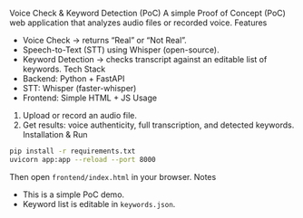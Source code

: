 Voice Check & Keyword Detection (PoC)
A simple Proof of Concept (PoC) web application that analyzes audio files or recorded voice.
Features
- Voice Check → returns “Real” or “Not Real”.
- Speech-to-Text (STT) using Whisper (open-source).
- Keyword Detection → checks transcript against an editable list of keywords.
Tech Stack
- Backend: Python + FastAPI
- STT: Whisper (faster-whisper)
- Frontend: Simple HTML + JS
Usage
1. Upload or record an audio file.
2. Get results: voice authenticity, full transcription, and detected keywords.
Installation & Run
```bash
pip install -r requirements.txt
uvicorn app:app --reload --port 8000
```

Then open `frontend/index.html` in your browser.
Notes
- This is a simple PoC demo.
- Keyword list is editable in `keywords.json`.
